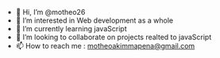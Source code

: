 - 👋 Hi, I’m @motheo26
- 👀 I’m interested in Web development as a whole
- 🌱 I’m currently learning javaScript
- 💞️ I’m looking to collaborate on projects realted to javaScript 
- 📫 How to reach me : motheoakimmapena@gmail.com

<!---
motheo26/motheo26 is a ✨ special ✨ repository because its `README.md` (this file) appears on your GitHub profile.
You can click the Preview link to take a look at your changes.
--->
